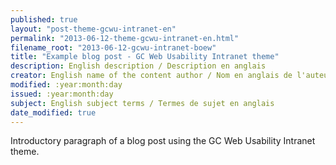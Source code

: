 ```yaml
---
published: true
layout: "post-theme-gcwu-intranet-en"
permalink: "2013-06-12-theme-gcwu-intranet-en.html"
filename_root: "2013-06-12-gcwu-intranet-boew"
title: "Example blog post - GC Web Usability Intranet theme"
description: English description / Description en anglais
creator: English name of the content author / Nom en anglais de l'auteur du contenu
modified: :year:month:day
issued: :year:month:day
subject: English subject terms / Termes de sujet en anglais
date_modified: true
---
```


Introductory paragraph of a blog post using the GC Web Usability Intranet theme.
